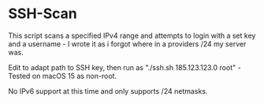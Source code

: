 # SSH-Scan
This script scans a specified IPv4 range and attempts to login with a set key and a username - I wrote it as i forgot where in a providers /24 my server was.

Edit to adapt path to SSH key, then run as "./ssh.sh 185.123.123.0 root" - Tested on macOS 15 as non-root.

No IPv6 support at this time and only supports /24 netmasks.
